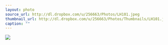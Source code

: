 ```yaml
---
layout: photo
source_url: http://dl.dropbox.com/u/256663/Photos/LH101.jpeg
thumbnail_url: http://dl.dropbox.com/u/256663/Photos/Thumbnails/LH101.jpeg
caption: ""
---
```

![](http://dl.dropbox.com/u/256663/Photos/LH101.jpeg)